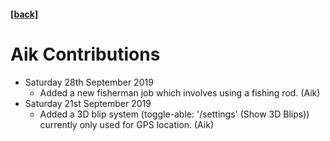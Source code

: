 #### [[back]](./README.md)

# Aik Contributions

* Saturday 28th September 2019
  * Added a new fisherman job which involves using a fishing rod. (Aik)
* Saturday 21st September 2019
  * Added a 3D blip system (toggle-able: '/settings' (Show 3D Blips)) currently only used for GPS location. (Aik)
